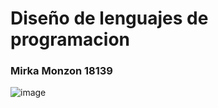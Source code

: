 # Diseño de lenguajes de programacion
### Mirka Monzon 18139
![image](https://github.com/MirkaNicolle/Dise-o-de-lenguajes-de-programcion/assets/35476538/77406427-2195-4735-87e9-794bb0e56eb6)
